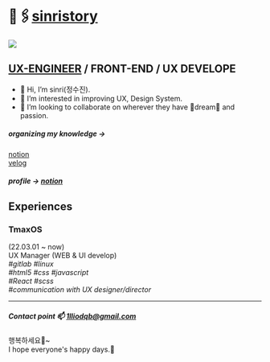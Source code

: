 # 📎🖇[sinristory](https://sinri0809.github.io/sinristory/)
![](https://wikidocs.net/images/page/160362/img-sec1-books.png)
## [UX-ENGINEER](https://www.coursera.org/articles/what-is-a-ux-engineer) / FRONT-END / UX DEVELOPE 
- 👋 Hi, I’m sinri(정수진).  
- 👀 I’m interested in improving UX, Design System.  
- 💞️ I’m looking to collaborate on wherever they have 🌟dream🌟 and passion.
  
##### organizing my knowledge -> 
[notion](https://sinri0809.notion.site/T-c25bbde0253d420c9f58236b842163a3)  
[velog](https://velog.io/@tmax_ux_dev/series)
##### profile -> [notion](https://sinri0809.notion.site/sinri-in-the-house-131a93c71d2b4e22a0673a9b2f5d0d3b)
  
## Experiences
### TmaxOS
(22.03.01 ~ now)  
UX Manager (WEB & UI develop)  
*#gitlab* *#linux*  
*#html5* *#css* *#javascript*  
*#React* *#scss*  
*#communication with UX designer/director*  

---

##### Contact point 📫 1lliodqb@gmail.com 
  행복하세요🌼~  
  I hope everyone's happy days.🌼  
<!---
sinri0809/sinri0809 is a ✨ special ✨ repository because its `README.md` (this file) appears on your GitHub profile.
You can click the Preview link to take a look at your changes.
--->
